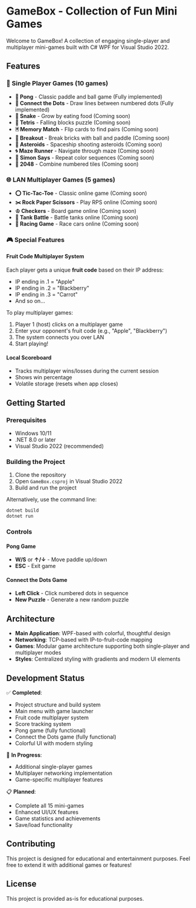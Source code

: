 # GameBox - Collection of Fun Mini Games

Welcome to GameBox! A collection of engaging single-player and multiplayer mini-games built with C# WPF for Visual Studio 2022.

## Features

### 🎯 Single Player Games (10 games)
- **🏓 Pong** - Classic paddle and ball game (Fully implemented)
- **🔗 Connect the Dots** - Draw lines between numbered dots (Fully implemented)
- **🐍 Snake** - Grow by eating food (Coming soon)
- **🧩 Tetris** - Falling blocks puzzle (Coming soon)
- **🃏 Memory Match** - Flip cards to find pairs (Coming soon)
- **🧱 Breakout** - Break bricks with ball and paddle (Coming soon)
- **🌌 Asteroids** - Spaceship shooting asteroids (Coming soon)
- **🌀 Maze Runner** - Navigate through maze (Coming soon)
- **🎵 Simon Says** - Repeat color sequences (Coming soon)
- **🔢 2048** - Combine numbered tiles (Coming soon)

### 🌐 LAN Multiplayer Games (5 games)
- **⭕ Tic-Tac-Toe** - Classic online game (Coming soon)
- **✂️ Rock Paper Scissors** - Play RPS online (Coming soon)
- **♔ Checkers** - Board game online (Coming soon)
- **🚗 Tank Battle** - Battle tanks online (Coming soon)
- **🏁 Racing Game** - Race cars online (Coming soon)

### 🎮 Special Features

#### Fruit Code Multiplayer System
Each player gets a unique **fruit code** based on their IP address:
- IP ending in .1 = "Apple"
- IP ending in .2 = "Blackberry"
- IP ending in .3 = "Carrot"
- And so on...

To play multiplayer games:
1. Player 1 (host) clicks on a multiplayer game
2. Enter your opponent's fruit code (e.g., "Apple", "Blackberry")
3. The system connects you over LAN
4. Start playing!

#### Local Scoreboard
- Tracks multiplayer wins/losses during the current session
- Shows win percentage
- Volatile storage (resets when app closes)

## Getting Started

### Prerequisites
- Windows 10/11
- .NET 8.0 or later
- Visual Studio 2022 (recommended)

### Building the Project
1. Clone the repository
2. Open `GameBox.csproj` in Visual Studio 2022
3. Build and run the project

Alternatively, use the command line:
```bash
dotnet build
dotnet run
```

### Controls

#### Pong Game
- **W/S** or **↑/↓** - Move paddle up/down
- **ESC** - Exit game

#### Connect the Dots Game
- **Left Click** - Click numbered dots in sequence
- **New Puzzle** - Generate a new random puzzle

## Architecture

- **Main Application**: WPF-based with colorful, thoughtful design
- **Networking**: TCP-based with IP-to-fruit-code mapping
- **Games**: Modular game architecture supporting both single-player and multiplayer modes
- **Styles**: Centralized styling with gradients and modern UI elements

## Development Status

✅ **Completed**:
- Project structure and build system
- Main menu with game launcher
- Fruit code multiplayer system
- Score tracking system
- Pong game (fully functional)
- Connect the Dots game (fully functional)
- Colorful UI with modern styling

🚧 **In Progress**:
- Additional single-player games
- Multiplayer networking implementation
- Game-specific multiplayer features

📋 **Planned**:
- Complete all 15 mini-games
- Enhanced UI/UX features
- Game statistics and achievements
- Save/load functionality

## Contributing

This project is designed for educational and entertainment purposes. Feel free to extend it with additional games or features!

## License

This project is provided as-is for educational purposes.
